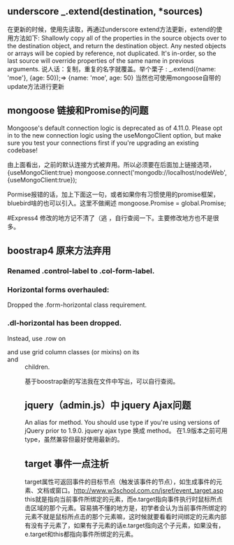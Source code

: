 ## underscore  _.extend(destination, *sources) 
在更新的时候，使用先读取，再通过underscore extend方法更新，extend的使用方法如下:
Shallowly copy all of the properties in the source objects over to the destination object, and return the destination object. Any nested objects or arrays will be copied by reference, not duplicated. It's in-order, so the last source will override properties of the same name in previous arguments.
说人话：复制，重复的名字就覆盖。举个栗子 :
_.extend({name: 'moe'}, {age: 50});=> {name: 'moe', age: 50}
当然也可使用mongoose自带的update方法进行更新

## mongoose 链接和Promise的问题
Mongoose's default connection logic is deprecated as of 4.11.0. Please opt in to the new connection logic using the useMongoClient option, but make sure you test your connections first if you're upgrading an existing codebase!

由上面看出，之前的默认连接方式被弃用。所以必须要在后面加上链接选项，{useMongoClient:true}
mongoose.connect('mongodb://localhost/nodeWeb',{useMongoClient:true});

Pormise报错的话，加上下面这一句，或者如果你有习惯使用的promise框架，bluebird啥的也可以引入。这里不做阐述
mongoose.Promise = global.Promise;

#Express4
修改的地方记不清了（逃 ，自行查阅一下。主要修改地方也不是很多。

## boostrap4 原来方法弃用
### Renamed .control-label to .col-form-label.

### Horizontal forms overhauled:
Dropped the .form-horizontal class requirement.

### .dl-horizontal has been dropped. 
Instead, use .row on <dl> and use grid column classes (or mixins) on its <dt> and <dd> children.

基于boostrap新的写法我在文件中写出，可以自行查阅。

## jquery（admin.js）中 jquery Ajax问题
An alias for method. You should use type if you're using versions of jQuery prior to 1.9.0.
jquery ajax  type 换成 method。 在1.9版本之前可用type，虽然兼容但最好使用最新的。

## target 事件一点注析
target属性可返回事件的目标节点（触发该事件的节点），如生成事件的元素、文档或窗口。http://www.w3school.com.cn/jsref/event_target.asp
this就是指向当前事件所绑定的元素，而e.target指向事件执行时鼠标所点击区域的那个元素。容易搞不懂的地方是，初学者会认为当前事件所绑定的元素不就是鼠标所点击的那个元素嘛，这时候就要看看时间绑定的元素内部有没有子元素了，如果有子元素的话e.target指向这个子元素，如果没有，e.target和this都指向事件所绑定的元素。
